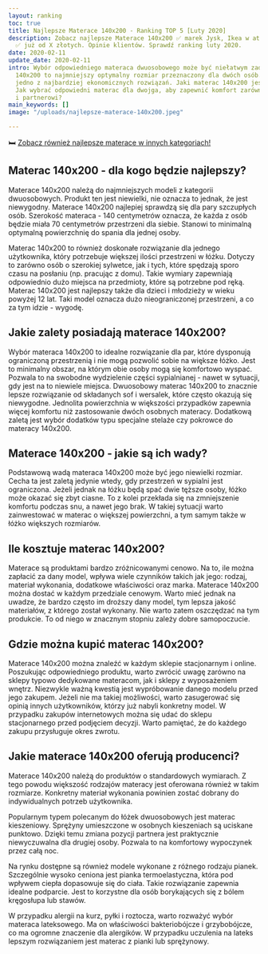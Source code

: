 ```yaml
---
layout: ranking
toc: true
title: Najlepsze Materace 140x200 - Ranking TOP 5 [Luty 2020]
description: Zobacz najlepsze Materace 140x200 ✅ marek Jysk, Ikea w atrakcyjnych cenach
  ✅ już od X złotych. Opinie klientów. Sprawdź ranking luty 2020.
date: 2020-02-11
update_date: 2020-02-11
intro: Wybór odpowiedniego materaca dwuosobowego może być niełatwym zadaniem. Materace
  140x200 to najmniejszy optymalny rozmiar przeznaczony dla dwóch osób. Jest to jednocześnie
  jedno z najbardziej ekonomicznych rozwiązań. Jaki materac 140x200 jest najlepszy?
  Jak wybrać odpowiedni materac dla dwojga, aby zapewnić komfort zarówno sobie, jak
  i partnerowi?
main_keywords: []
image: "/uploads/najlepsze-materace-140x200.jpeg"

---
```

🛏️ [Zobacz również najlepsze materace w innych kategoriach!](/pl/recenzje/najlepsze-materace.html)

## Materac 140x200 - dla kogo będzie najlepszy?

Materace 140x200 należą do najmniejszych modeli z kategorii dwuosobowych. Produkt ten jest niewielki, nie oznacza to jednak, że jest niewygodny. Materace 140x200 najlepiej sprawdzą się dla pary szczupłych osób. Szerokość materaca - 140 centymetrów oznacza, że każda z osób będzie miała 70 centymetrów przestrzeni dla siebie. Stanowi to minimalną optymalną powierzchnię do spania dla jednej osoby.

Materac 140x200 to również doskonałe rozwiązanie dla jednego użytkownika, który potrzebuje większej ilości przestrzeni w łóżku. Dotyczy to zarówno osób o szerokiej sylwetce, jak i tych, które spędzają sporo czasu na posłaniu (np. pracując z domu). Takie wymiary zapewniają odpowiednio dużo miejsca na przedmioty, które są potrzebne pod ręką. Materac 140x200 jest najlepszy także dla dzieci i młodzieży w wieku powyżej 12 lat. Taki model oznacza dużo nieograniczonej przestrzeni, a co za tym idzie - wygodę.

## Jakie zalety posiadają materace 140x200?

Wybór materaca 140x200 to idealne rozwiązanie dla par, które dysponują ograniczoną przestrzenią i nie mogą pozwolić sobie na większe łóżko. Jest to minimalny obszar, na którym obie osoby mogą się komfortowo wyspać. Pozwala to na swobodne wydzielenie części sypialnianej - nawet w sytuacji, gdy jest na to niewiele miejsca. Dwuosobowy materac 140x200 to znacznie lepsze rozwiązanie od składanych sof i wersalek, które często okazują się niewygodne. Jednolita powierzchnia w większości przypadków zapewnia więcej komfortu niż zastosowanie dwóch osobnych materacy. Dodatkową zaletą jest wybór dodatków typu specjalne stelaże czy pokrowce do materacy 140x200.

## Materace 140x200 - jakie są ich wady?

Podstawową wadą materaca 140x200 może być jego niewielki rozmiar. Cecha ta jest zaletą jedynie wtedy, gdy przestrzeń w sypialni jest ograniczona. Jeżeli jednak na łóżku będą spać dwie tęższe osoby, łóżko może okazać się zbyt ciasne. To z kolei przekłada się na zmniejszenie komfortu podczas snu, a nawet jego brak. W takiej sytuacji warto zainwestować w materac o większej powierzchni, a tym samym także w łóżko większych rozmiarów.

## Ile kosztuje materac 140x200?

Materace są produktami bardzo zróżnicowanymi cenowo. Na to, ile można zapłacić za dany model, wpływa wiele czynników takich jak jego: rodzaj, materiał wykonania, dodatkowe właściwości oraz marka. Materace 140x200 można dostać w każdym przedziale cenowym. Warto mieć jednak na uwadze, że bardzo często im droższy dany model, tym lepsza jakość materiałów, z którego został wykonany. Nie warto zatem oszczędzać na tym produkcie. To od niego w znacznym stopniu zależy dobre samopoczucie.

## Gdzie można kupić materac 140x200?

Materace 140x200 można znaleźć w każdym sklepie stacjonarnym i online. Poszukując odpowiedniego produktu, warto zwrócić uwagę zarówno na sklepy typowo dedykowane materacom, jak i sklepy z wyposażeniem wnętrz. Niezwykle ważną kwestią jest wypróbowanie danego modelu przed jego zakupem. Jeżeli nie ma takiej możliwości, warto zasugerować się opinią innych użytkowników, którzy już nabyli konkretny model. W przypadku zakupów internetowych można się udać do sklepu stacjonarnego przed podjęciem decyzji. Warto pamiętać, że do każdego zakupu przysługuje okres zwrotu.

## Jakie materace 140x200 oferują producenci?

Materace 140x200 należą do produktów o standardowych wymiarach. Z tego powodu większość rodzajów materacy jest oferowana również w takim rozmiarze. Konkretny materiał wykonania powinien zostać dobrany do indywidualnych potrzeb użytkownika.

Popularnym typem polecanym do łóżek dwuosobowych jest materac kieszeniowy. Sprężyny umieszczone w osobnych kieszeniach są uciskane punktowo. Dzięki temu zmiana pozycji partnera jest praktycznie niewyczuwalna dla drugiej osoby. Pozwala to na komfortowy wypoczynek przez całą noc.

Na rynku dostępne są również modele wykonane z różnego rodzaju pianek. Szczególnie wysoko ceniona jest pianka termoelastyczna, która pod wpływem ciepła dopasowuje się do ciała. Takie rozwiązanie zapewnia idealne podparcie. Jest to korzystne dla osób borykających się z bólem kręgosłupa lub stawów.

W przypadku alergii na kurz, pyłki i roztocza, warto rozważyć wybór materaca lateksowego. Ma on właściwości bakteriobójcze i grzybobójcze, co ma ogromne znaczenie dla alergików. W przypadku uczulenia na lateks lepszym rozwiązaniem jest materac z pianki lub sprężynowy.